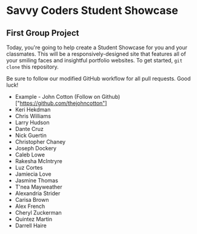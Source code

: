 # Savvy Coders Student Showcase
## First Group Project

Today, you're going to help create a Student Showcase for you and your classmates. This will be a responsively-designed site that features all of your smiling faces and insightful portfolio websites. To get started, `git clone` this repository.

Be sure to follow our modified GitHub workflow for all pull requests. Good luck!

+ Example - John Cotton (Follow on Github)["https://github.com/thejohncotton"]
+ Keri Hekdman
+ Chris Williams
+ Larry Hudson
+ Dante Cruz
+ Nick Guertin
+ Christopher Chaney
+ Joseph Dockery
+ Caleb Lowe
+ Rakesha McIntryre
+ Luz Cortes
+ Jamiecia Love
+ Jasmine Thomas
+ T'nea Mayweather
+ Alexandria Strider
+ Carisa Brown
+ Alex French
+ Cheryl Zuckerman
+ Quintez Martin
+ Darrell Haire

